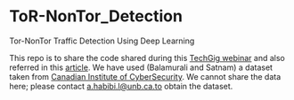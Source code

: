 # ToR-NonTor_Detection
Tor-NonTor Traffic Detection Using Deep Learning

This repo is to share the code shared during this [TechGig webinar](https://www.linkedin.com/pulse/using-deep-learning-cybersecurity-satnam-singh/) and also referred in this [article](https://www.linkedin.com/pulse/using-deep-learning-cybersecurity-satnam-singh/). We have used (Balamurali and Satnam) a dataset taken from [Canadian Institute of CyberSecurity](http://www.unb.ca/cic/datasets/tor.html).  We cannot share the data here; please contact a.habibi.l@unb.ca.to obtain the dataset. 
